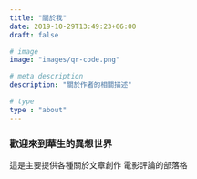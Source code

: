 ```yaml
---
title: "關於我"
date: 2019-10-29T13:49:23+06:00
draft: false

# image
image: "images/qr-code.png"

# meta description
description: "關於作者的相關描述"

# type
type : "about"
---
```



### 歡迎來到華生的異想世界

這是主要提供各種關於文章創作 電影評論的部落格